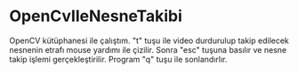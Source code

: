 # OpenCvIleNesneTakibi
OpenCV kütüphanesi ile çalıştım.
"t" tuşu ile video durdurulup takip edilecek nesnenin etrafı mouse yardımı ile çizilir. Sonra "esc" tuşuna basılır ve nesne takip işlemi gerçekleştirilir.
Program "q" tuşu ile sonlandırlır.

